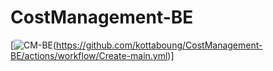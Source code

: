 ﻿# CostManagement-BE

 [![CM-BE](https://github.com/kottaboung/CostManagement-BE/actions/workflow/Create-main.yml/badge.svg)(https://github.com/kottaboung/CostManagement-BE/actions/workflow/Create-main.yml)]
